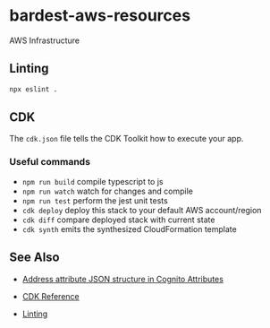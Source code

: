 # bardest-aws-resources

AWS Infrastructure


## Linting

```sh
npx eslint .
```

## CDK

The `cdk.json` file tells the CDK Toolkit how to execute your app.

### Useful commands

* `npm run build`   compile typescript to js
* `npm run watch`   watch for changes and compile
* `npm run test`    perform the jest unit tests
* `cdk deploy`      deploy this stack to your default AWS account/region
* `cdk diff`        compare deployed stack with current state
* `cdk synth`       emits the synthesized CloudFormation template

## See Also

- [Address attribute JSON structure in Cognito Attributes](https://openid.net/specs/openid-connect-core-1_0.html#AddressClaim)

- [CDK Reference](https://docs.aws.amazon.com/cdk/api/v2/docs/aws-construct-library.html)

- [Linting](https://typescript-eslint.io/docs/linting/)